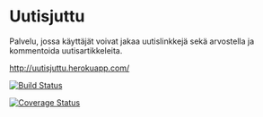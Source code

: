 Uutisjuttu
==========

Palvelu, jossa käyttäjät voivat jakaa uutislinkkejä sekä arvostella ja kommentoida uutisartikkeleita.

http://uutisjuttu.herokuapp.com/

[![Build Status](https://travis-ci.org/uutisjuttu/uutisjuttu.svg?branch=master)](https://travis-ci.org/uutisjuttu/uutisjuttu)

[![Coverage Status](https://coveralls.io/repos/uutisjuttu/uutisjuttu/badge.png)](https://coveralls.io/r/uutisjuttu/uutisjuttu)
